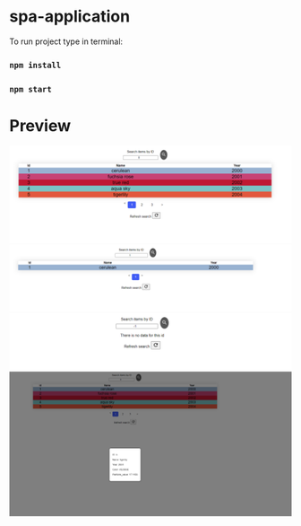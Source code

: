# spa-application

To run project type in terminal:

### `npm install`

### `npm start`

# Preview

![Screen1](https://github.com/mateuszski/spa-application/blob/main/src/images_readme/screen_1.png)
![Screen2](https://github.com/mateuszski/spa-application/blob/main/src/images_readme/screen_2.png)
![Screen3](https://github.com/mateuszski/spa-application/blob/main/src/images_readme/screen_3.png)
![Screen4](https://github.com/mateuszski/spa-application/blob/main/src/images_readme/screen_4.png)
